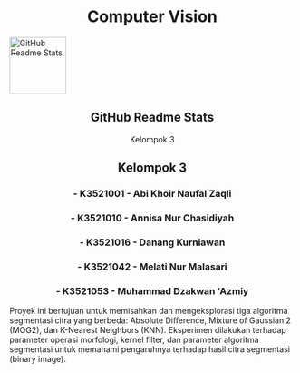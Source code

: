 <p align="center">
 <h1 align="center">Computer Vision</h1>
 <img width="100px" src="https://res.cloudinary.com/anuraghazra/image/upload/v1594908242/logo_ccswme.svg" align="center" alt="GitHub Readme Stats" />
 <h2 align="center">GitHub Readme Stats</h2>
 <p align="center">Kelompok 3</p>

 <h2 align="center">Kelompok 3</h2>
 <h3 align="center">- K3521001  - Abi Khoir Naufal  Zaqli</h3> 
 <h3 align="center">- K3521010  - Annisa Nur Chasidiyah</h3> 
 <h3 align="center">- K3521016  - Danang Kurniawan</h3> 
 <h3 align="center">- K3521042  - Melati Nur Malasari</h3> 
 <h3 align="center">- K3521053  - Muhammad Dzakwan 'Azmiy</h3> 

Proyek ini bertujuan untuk memisahkan dan mengeksplorasi tiga algoritma segmentasi citra yang berbeda: Absolute Difference, Mixture of Gaussian 2 (MOG2), dan K-Nearest Neighbors (KNN). Eksperimen dilakukan terhadap parameter operasi morfologi, kernel filter, dan parameter algoritma segmentasi untuk memahami pengaruhnya terhadap hasil citra segmentasi (binary image).
</h3> 
</p>

